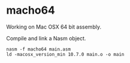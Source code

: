 # macho64
Working on Mac OSX 64 bit assembly. 

Compile and link a Nasm object.
```
nasm -f macho64 main.asm
ld -macosx_version_min 10.7.0 main.o -o main
```